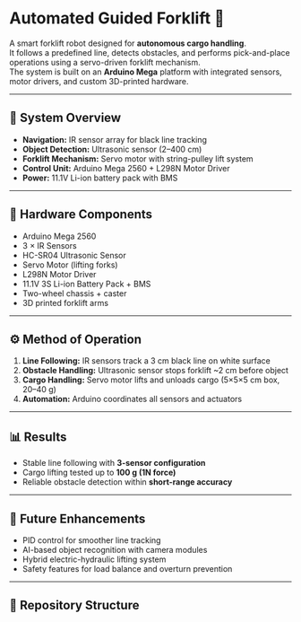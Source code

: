 # Automated Guided Forklift 🚜

A smart forklift robot designed for **autonomous cargo handling**.  
It follows a predefined line, detects obstacles, and performs pick-and-place operations using a servo-driven forklift mechanism.  
The system is built on an **Arduino Mega** platform with integrated sensors, motor drivers, and custom 3D-printed hardware.

---

## 🔧 System Overview
- **Navigation:** IR sensor array for black line tracking  
- **Object Detection:** Ultrasonic sensor (2–400 cm)  
- **Forklift Mechanism:** Servo motor with string-pulley lift system  
- **Control Unit:** Arduino Mega 2560 + L298N Motor Driver  
- **Power:** 11.1V Li-ion battery pack with BMS  

---

## 📐 Hardware Components
- Arduino Mega 2560  
- 3 × IR Sensors  
- HC-SR04 Ultrasonic Sensor  
- Servo Motor (lifting forks)  
- L298N Motor Driver  
- 11.1V 3S Li-ion Battery Pack + BMS  
- Two-wheel chassis + caster  
- 3D printed forklift arms  

---

## ⚙️ Method of Operation
1. **Line Following:** IR sensors track a 3 cm black line on white surface  
2. **Obstacle Handling:** Ultrasonic sensor stops forklift ~2 cm before object  
3. **Cargo Handling:** Servo motor lifts and unloads cargo (5×5×5 cm box, 20–40 g)  
4. **Automation:** Arduino coordinates all sensors and actuators  

---

## 📊 Results
- Stable line following with **3-sensor configuration**  
- Cargo lifting tested up to **100 g (1N force)**  
- Reliable obstacle detection within **short-range accuracy**  

---

## 🚀 Future Enhancements
- PID control for smoother line tracking  
- AI-based object recognition with camera modules  
- Hybrid electric-hydraulic lifting system  
- Safety features for load balance and overturn prevention  

---

## 📂 Repository Structure
